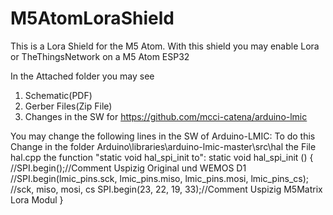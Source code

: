 # M5AtomLoraShield
This is a Lora Shield for the M5 Atom.
With this shield you may enable Lora or TheThingsNetwork on a M5 Atom ESP32

In the Attached folder you may see
1. Schematic(PDF)
2. Gerber Files(Zip File)
3. Changes in the SW for https://github.com/mcci-catena/arduino-lmic


You may change the following lines in the SW of Arduino-LMIC:
To do this
Change in the folder Arduino\libraries\arduino-lmic-master\src\hal 
the File hal.cpp the function "static void hal_spi_init to": 
static void hal_spi_init () {
    //SPI.begin();//Comment Uspizig Original und WEMOS D1
    //SPI.begin(lmic_pins.sck, lmic_pins.miso, lmic_pins.mosi, lmic_pins_cs); //sck, miso, mosi, cs
    SPI.begin(23, 22, 19, 33);//Comment Uspizig M5Matrix Lora Modul
}




